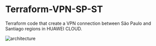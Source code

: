 # Terraform-VPN-SP-ST

Terraform code that create a VPN connection between São Paulo and Santiago regions in HUAWEI CLOUD.

![architecture](https://github.com/gustavoscovini/Terraform-VPN-SP-ST/assets/65568675/a9d37445-a46e-486e-a9c9-28dc0e92119b)
